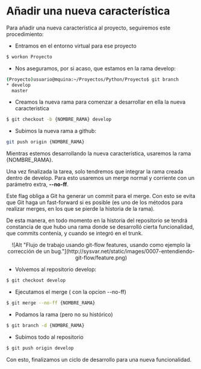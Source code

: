 # Añadir una nueva característica

Para añadir una nueva característica al proyecto, seguiremos este
procedimiento:

 * Entramos en el entorno virtual para ese proyecto
```sh
$ workon Proyecto
```

 * Nos aseguramos, por si acaso, que estamos en la rama develop:
```sh
(Proyecto)usuario@mquina:~/Proyectos/Python/Proyecto$ git branch
* develop
  master
```

 * Creamos la nueva rama para comenzar a desarrollar en ella la nueva
   caracteristica
```sh
$ git checkout -b {NOMBRE_RAMA} develop
```

 * Subimos la nueva rama a github:
```sh
git push origin {NOMBRE_RAMA}
```


Mientras estemos desarrollando la nueva característica, usaremos la rama {NOMBRE_RAMA}.

Una vez finalizada la tarea, solo tendremos que integrar la rama creada dentro de develop. Para esto usaremos un merge normal y corriente con un parámetro extra, **--no-ff**.

Este flag obliga a Git ha generar un commit para el merge. Con esto se evita que Git haga un fast-forward si es posible (es uno de los métodos para realizar merges, en los que se pierde la historia de la rama).

De esta manera, en todo momento en la historia del repositorio se tendrá constancia de que hubo una rama donde se desarrolló cierta funcionalidad, que commits contenía, y cuando se integró en el trunk.


<center>![Alt "Flujo de trabajo usando git-flow features, usando como ejemplo la corrección de un bug."](http://sysvar.net/static/images/0007-entendiendo-git-flow/feature.png)</center>


 * Volvemos al repositorio develop:
```sh
$ git checkout develop
```

 * Ejecutamos el merge ( con la opcion --no-ff)
```sh
$ git merge --no-ff {NOMBRE_RAMA}
```

 * Podamos la rama (pero no su histórico)
```sh
$ git branch -d {NOMBRE_RAMA}
```

 * Subimos todo al repositorio
```sh
$ git push origin develop
```

Con esto, finalizamos un ciclo de desarrollo para una nueva funcionalidad.
